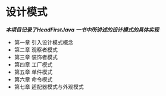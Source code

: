 设计模式
===

***本项目记录了HeadFirstJava 一书中所讲述的设计模式的具体实现***

* 第一章 引入设计模式概念
* 第二章 观察者模式
* 第三章 装饰者模式
* 第四章 工厂模式
* 第五章 单件模式
* 第六章 命令模式
* 第七章 适配器模式与外观模式
